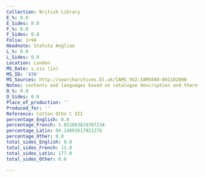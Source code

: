 ```yaml
---
Collection: British Library
E_%: 0.0
E_Sides: 0.0
F_%: 0.0
F_Sides: 0.0
Folia: 1+94
Headnote: Statuta Angliae
L_%: 0.0
L_Sides: 0.0
Location: London
MS_Date: s.xiv (in)
MS_ID: '439'
MS_Sources: http://searcharchives.bl.uk/IAMS_VU2:IAMS040-001102890
Notes: contents and languages based on catalogue description and therefore uncertain
O_%: 0.0
O_Sides: 0.0
Place_of_production: ''
Produced_for: ''
Reference: Cotton Otho C XII
percentage_English: 0.0
percentage_French: 5.851063829787234
percentage_Latin: 94.14893617021278
percentage_Other: 0.0
total_sides_English: 0.0
total_sides_French: 11.0
total_sides_Latin: 177.0
total_sides_Other: 0.0

---
```

